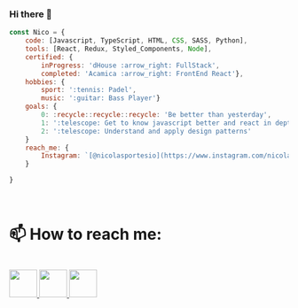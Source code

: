 ### Hi there 👋

<!--
**nicolasport/nicolasport** is a ✨ _special_ ✨ repository because its `README.md` (this file) appears on your GitHub profile.

Here are some ideas to get you started:

- 🔭 I’m currently working on ...
- 🌱 I’m currently learning ...
- 👯 I’m looking to collaborate on ...
- 🤔 I’m looking for help with ...
- 💬 Ask me about ...
- 📫 How to reach me: ...
- 😄 Pronouns: ...
- ⚡ Fun fact: ...
-->

```javascript
const Nico = {
    code: [Javascript, TypeScript, HTML, CSS, SASS, Python],
    tools: [React, Redux, Styled_Components, Node],
    certified: {
        inProgress: 'dHouse :arrow_right: FullStack',
        completed: 'Acamica :arrow_right: FrontEnd React'},
    hobbies: {
        sport: ':tennis: Padel',
        music: ':guitar: Bass Player'}
    goals: {
        0: :recycle::recycle::recycle: 'Be better than yesterday',
        1: ':telescope: Get to know javascript better and react in depth',
        2: ':telescope: Understand and apply design patterns'
    }
    reach_me: {
        Instagram: `[@nicolasportesio](https://www.instagram.com/nicolasportesio/)`
    }

}
```
<br>
<h1>
    📫 How to reach me:
</h1>

<br>

<a href="mailto:nicolas.portesio.7@gmail.com">
    <img src="https://user-images.githubusercontent.com/3528102/147492695-d60d2a23-005e-4f1d-b8b7-37eb3afebb7e.png" width="50" height="50">
</a>

<a href="www.linkedin.com/in/nicolas-portesio-7350a0210">
    <img src="https://user-images.githubusercontent.com/3528102/147491944-8fd848a2-5cb2-40d0-b93e-b12a50a9beed.png" width="50" height="50">
</a>

<a href="www.instagram.com/nicolasportesio">
    <img src="https://user-images.githubusercontent.com/3528102/147491839-94bf92cb-0195-4c2a-9850-06569bee4178.png" width="50" height="50">
</a>





